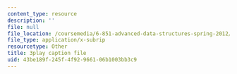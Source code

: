 ```yaml
---
content_type: resource
description: ''
file: null
file_location: /coursemedia/6-851-advanced-data-structures-spring-2012/43be189f245f4f92966106b1003bb3c9_NinWEPPrkDQ.srt
file_type: application/x-subrip
resourcetype: Other
title: 3play caption file
uid: 43be189f-245f-4f92-9661-06b1003bb3c9
---
```

